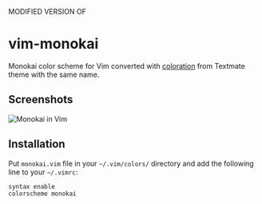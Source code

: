 MODIFIED VERSION OF

# vim-monokai

Monokai color scheme for Vim converted with [coloration](http://coloration.sickill.net) from Textmate theme with the same name.

## Screenshots

![Monokai in Vim](https://github.com/downloads/sickill/vim-monokai/vim-monokai.png)

## Installation

Put `monokai.vim` file in your `~/.vim/colors/` directory and add the following line to your `~/.vimrc`:

    syntax enable
    colorscheme monokai
